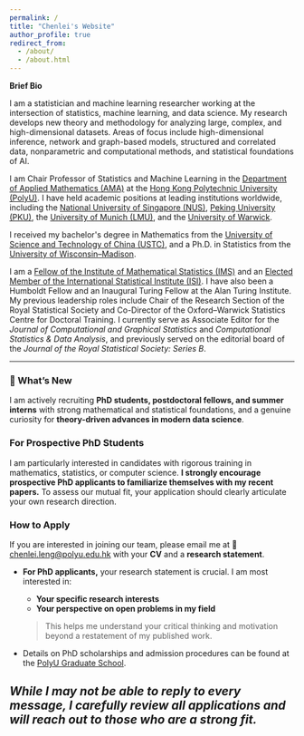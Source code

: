 ```yaml
---
permalink: /
title: "Chenlei's Website"
author_profile: true
redirect_from: 
  - /about/
  - /about.html
---
```


**Brief Bio**

I am a statistician and machine learning researcher working at the intersection of statistics, machine learning, and data science. My research develops new theory and methodology for analyzing large, complex, and high-dimensional datasets. Areas of focus include high-dimensional inference, network and graph-based models, structured and correlated data, nonparametric and computational methods, and statistical foundations of AI.

I am Chair Professor of Statistics and Machine Learning in the [Department of Applied Mathematics (AMA)](https://www.polyu.edu.hk/ama/) at the [Hong Kong Polytechnic University (PolyU)](https://www.polyu.edu.hk/). I have held academic positions at leading institutions worldwide, including the [National University of Singapore (NUS)](https://www.nus.edu.sg/), [Peking University (PKU)](https://www.pku.edu.cn/), the [University of Munich (LMU)](https://www.en.uni-muenchen.de/), and the [University of Warwick](https://warwick.ac.uk/).  

I received my bachelor's degree in Mathematics from the [University of Science and Technology of China (USTC)](https://math.ustc.edu.cn/), and a Ph.D. in Statistics from the [University of Wisconsin–Madison](https://stat.wisc.edu/).  

I am a [Fellow of the Institute of Mathematical Statistics (IMS)](https://imstat.org/) and an [Elected Member of the International Statistical Institute (ISI)](https://isi-web.org/). I have also been a Humboldt Fellow and an Inaugural Turing Fellow at the Alan Turing Institute. My previous leadership roles include Chair of the Research Section of the Royal Statistical Society and Co-Director of the Oxford–Warwick Statistics Centre for Doctoral Training. I currently serve as Associate Editor for the *Journal of Computational and Graphical Statistics* and *Computational Statistics & Data Analysis*, and previously served on the editorial board of the *Journal of the Royal Statistical Society: Series B*.  

---

### 🚀 What’s New

I am actively recruiting **PhD students, postdoctoral fellows, and summer interns** with strong mathematical and statistical foundations, and a genuine curiosity for **theory-driven advances in modern data science**.

### For Prospective PhD Students

I am particularly interested in candidates with rigorous training in mathematics, statistics, or computer science. 
**I strongly encourage prospective PhD applicants to familiarize themselves with my recent papers.** To assess our mutual fit, your application should clearly articulate your own research direction.

### How to Apply

If you are interested in joining our team, please email me at 📧 [chenlei.leng@polyu.edu.hk](mailto:chenlei.leng@polyu.edu.hk) with your **CV** and a **research statement**.

- **For PhD applicants,** your research statement is crucial. I am most interested in:
  - **Your specific research interests**
  - **Your perspective on open problems in my field**

  > This helps me understand your critical thinking and motivation beyond a restatement of my published work.

- Details on PhD scholarships and admission procedures can be found at the [PolyU Graduate School](https://www.polyu.edu.hk/gs/).

*While I may not be able to reply to every message, I carefully review all applications and will reach out to those who are a strong fit.*
---
